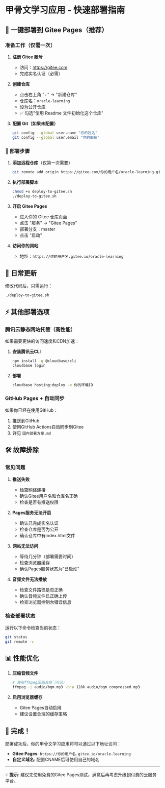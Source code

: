 # 甲骨文学习应用 - 快速部署指南

## 🎯 一键部署到 Gitee Pages（推荐）

### 准备工作（仅需一次）

1. **注册 Gitee 账号**
   - 访问：https://gitee.com
   - 完成实名认证（必需）

2. **创建仓库**
   - 点击右上角 "+" → "新建仓库"
   - 仓库名：`oracle-learning`
   - 设为公开仓库
   - ✅ 勾选"使用 Readme 文件初始化这个仓库"

3. **配置 Git（如果未配置）**
   ```bash
   git config --global user.name "你的姓名"
   git config --global user.email "你的邮箱"
   ```

### 🚀 部署步骤

1. **添加远程仓库**（仅第一次需要）
   ```bash
   git remote add origin https://gitee.com/你的用户名/oracle-learning.git
   ```

2. **执行部署脚本**
   ```bash
   chmod +x deploy-to-gitee.sh
   ./deploy-to-gitee.sh
   ```

3. **开启 Gitee Pages**
   - 进入你的 Gitee 仓库页面
   - 点击 "服务" → "Gitee Pages"
   - 部署分支：master
   - 点击 "启动"

4. **访问你的网站**
   - 地址：`https://你的用户名.gitee.io/oracle-learning`

## 🔄 日常更新

修改代码后，只需运行：
```bash
./deploy-to-gitee.sh
```

## ⚡ 其他部署选项

### 腾讯云静态网站托管（高性能）

如果需要更快的访问速度和CDN加速：

1. **安装腾讯云CLI**
   ```bash
   npm install -g @cloudbase/cli
   cloudbase login
   ```

2. **部署**
   ```bash
   cloudbase hosting:deploy -e 你的环境ID
   ```

### GitHub Pages + 自动同步

如果你已经在使用GitHub：

1. 推送到GitHub
2. 使用GitHub Actions自动同步到Gitee
3. 详见 `国内部署方案.md`

## 🛠️ 故障排除

### 常见问题

1. **推送失败**
   - 检查网络连接
   - 确认Gitee用户名和仓库名正确
   - 检查是否有推送权限

2. **Pages服务无法开启**
   - 确认已完成实名认证
   - 检查仓库是否为公开
   - 确认仓库中有index.html文件

3. **网站无法访问**
   - 等待几分钟（部署需要时间）
   - 检查浏览器缓存
   - 确认Pages服务状态为"已启动"

4. **音频文件无法播放**
   - 检查文件路径是否正确
   - 确认音频文件已正确上传
   - 检查浏览器控制台错误信息

### 检查部署状态

运行以下命令检查当前状态：
```bash
git status
git remote -v
```

## 📊 性能优化

1. **压缩音频文件**
   ```bash
   # 使用ffmpeg压缩音频（可选）
   ffmpeg -i audio/bgm.mp3 -b:a 128k audio/bgm_compressed.mp3
   ```

2. **启用浏览器缓存**
   - Gitee Pages自动启用
   - 建议设置合理的缓存策略

## 🎉 完成！

部署成功后，你的甲骨文学习应用将可以通过以下地址访问：
- **Gitee Pages**: `https://你的用户名.gitee.io/oracle-learning`
- **自定义域名**: 配置CNAME后可使用自己的域名

---

💡 **提示**: 建议先使用免费的Gitee Pages测试，满意后再考虑升级到付费的云服务平台。